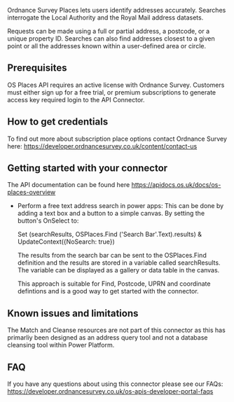 Ordnance Survey Places lets users identify addresses accurately. Searches interrogate the Local Authority and the Royal Mail address datasets.

Requests can be made using a full or partial address, a postcode, or a unique property ID. Searches can also find addresses closest to a given point or all the addresses known within a user-defined area or circle.

## Prerequisites

OS Places API requires an active license with Ordnance Survey. Customers must either sign up for a free trial, or premium subscriptions to generate access key required login to the API Connector. 

## How to get credentials

To find out more about subscription place options contact Ordnance Survey here: https://developer.ordnancesurvey.co.uk/content/contact-us

## Getting started with your connector
The API documentation can be found here https://apidocs.os.uk/docs/os-places-overview
* Perform a free text address search in power apps:
    This can be done by adding a text box and a button to a simple canvas. By setting the button's OnSelect to:
    
    Set (searchResults, OSPlaces.Find ('Search Bar'.Text).results) & UpdateContext({NoSearch: true})
    
    The results from the search bar can be sent to the OSPlaces.Find definition and the results are stored in a variable called searchResults.
    The variable can be displayed as a gallery or data table in the canvas.
    
    This approach is suitable for Find, Postcode, UPRN and coordinate defintions and is a good way to get started with the connector.

## Known issues and limitations

The Match and Cleanse resources are not part of this connector as this has primarliy been designed as an address query tool and not a database cleansing tool within Power Platform.

## FAQ

If you have any questions about using this connector please see our FAQs:
https://developer.ordnancesurvey.co.uk/os-apis-developer-portal-faqs
